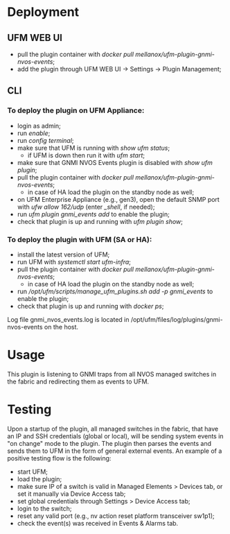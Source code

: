 # Deployment

## UFM WEB UI
- pull the plugin container with _docker pull mellanox/ufm-plugin-gnmi-nvos-events_;
- add the plugin through UFM WEB UI -> Settings -> Plugin Management;

## CLI

### To deploy the plugin on UFM Appliance:
- login as admin;
- run _enable_;
- run _config terminal_;
- make sure that UFM is running with _show ufm status_;
  - if UFM is down then run it with _ufm start_;
- make sure that GNMI NVOS Events plugin is disabled with _show ufm plugin_;
- pull the plugin container with _docker pull mellanox/ufm-plugin-gnmi-nvos-events_;
  - in case of HA load the plugin on the standby node as well;
- on UFM Enterprise Appliance (e.g., gen3), open the default SNMP port with _ufw allow 162/udp_ (enter _\_shell_, if needed);
- run _ufm plugin gnmi\_events add_ to enable the plugin;
- check that plugin is up and running with _ufm plugin show_;

### To deploy the plugin with UFM (SA or HA):
- install the latest version of UFM;
- run UFM with _systemctl start ufm-infra_;
- pull the plugin container with _docker pull mellanox/ufm-plugin-gnmi-nvos-events_;
  - in case of HA load the plugin on the standby node as well;
- run _/opt/ufm/scripts/manage\_ufm\_plugins.sh add -p gnmi\_events_ to enable the plugin;
- check that plugin is up and running with _docker ps_;

Log file gnmi_nvos_events.log is located in /opt/ufm/files/log/plugins/gnmi-nvos-events on the host.

# Usage

This plugin is listening to GNMI traps from all NVOS managed switches in the fabric and redirecting them as events to UFM.

# Testing

Upon a startup of the plugin, all managed switches in the fabric, that have an IP and SSH credentials (global or local), will be sending system events in "on change" mode to the plugin. The plugin then parses the events and sends them to UFM in the form of general external events.
An example of a positive testing flow is the following:
- start UFM;
- load the plugin;
- make sure IP of a switch is valid in Managed Elements > Devices tab, or set it manually via Device Access tab;
- set global credentials through Settings > Device Access tab;
- login to the switch;
- reset any valid port (e.g., nv action reset platform transceiver sw1p1);
- check the event(s) was received in Events & Alarms tab.